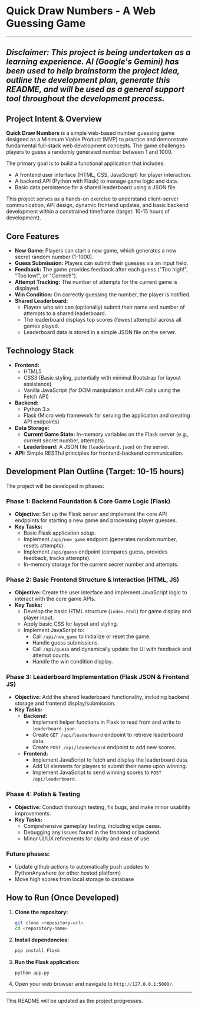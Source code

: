# Quick Draw Numbers - A Web Guessing Game

---
*Disclaimer: This project is being undertaken as a learning experience. AI (Google's Gemini) has been used to help brainstorm the project idea, outline the development plan, generate this README, and will be used as a general support tool throughout the development process.*
---

## Project Intent & Overview

**Quick Draw Numbers** is a simple web-based number guessing game designed as a Minimum Viable Product (MVP) to practice and demonstrate fundamental full-stack web development concepts. The game challenges players to guess a randomly generated number between 1 and 1000.

The primary goal is to build a functional application that includes:
* A frontend user interface (HTML, CSS, JavaScript) for player interaction.
* A backend API (Python with Flask) to manage game logic and data.
* Basic data persistence for a shared leaderboard using a JSON file.

This project serves as a hands-on exercise to understand client-server communication, API design, dynamic frontend updates, and basic backend development within a constrained timeframe (target: 10-15 hours of development).

## Core Features

* **New Game:** Players can start a new game, which generates a new secret random number (1-1000).
* **Guess Submission:** Players can submit their guesses via an input field.
* **Feedback:** The game provides feedback after each guess ("Too high!", "Too low!", or "Correct!").
* **Attempt Tracking:** The number of attempts for the current game is displayed.
* **Win Condition:** On correctly guessing the number, the player is notified.
* **Shared Leaderboard:**
    * Players who win can (optionally) submit their name and number of attempts to a shared leaderboard.
    * The leaderboard displays top scores (fewest attempts) across all games played.
    * Leaderboard data is stored in a simple JSON file on the server.

## Technology Stack

* **Frontend:**
    * HTML5
    * CSS3 (Basic styling, potentially with minimal Bootstrap for layout assistance)
    * Vanilla JavaScript (for DOM manipulation and API calls using the Fetch API)
* **Backend:**
    * Python 3.x
    * Flask (Micro web framework for serving the application and creating API endpoints)
* **Data Storage:**
    * **Current Game State:** In-memory variables on the Flask server (e.g., current secret number, attempts).
    * **Leaderboard:** A JSON file (`leaderboard.json`) on the server.
* **API:** Simple RESTful principles for frontend-backend communication.

## Development Plan Outline (Target: 10-15 hours)

The project will be developed in phases:

### Phase 1: Backend Foundation & Core Game Logic (Flask)
* **Objective:** Set up the Flask server and implement the core API endpoints for starting a new game and processing player guesses.
* **Key Tasks:**
    * Basic Flask application setup.
    * Implement `/api/new_game` endpoint (generates random number, resets attempts).
    * Implement `/api/guess` endpoint (compares guess, provides feedback, tracks attempts).
    * In-memory storage for the current secret number and attempts.

### Phase 2: Basic Frontend Structure & Interaction (HTML, JS)
* **Objective:** Create the user interface and implement JavaScript logic to interact with the core game APIs.
* **Key Tasks:**
    * Develop the basic HTML structure (`index.html`) for game display and player input.
    * Apply basic CSS for layout and styling.
    * Implement JavaScript to:
        * Call `/api/new_game` to initialize or reset the game.
        * Handle guess submissions.
        * Call `/api/guess` and dynamically update the UI with feedback and attempt counts.
        * Handle the win condition display.

### Phase 3: Leaderboard Implementation (Flask JSON & Frontend JS)
* **Objective:** Add the shared leaderboard functionality, including backend storage and frontend display/submission.
* **Key Tasks:**
    * **Backend:**
        * Implement helper functions in Flask to read from and write to `leaderboard.json`.
        * Create `GET /api/leaderboard` endpoint to retrieve leaderboard data.
        * Create `POST /api/leaderboard` endpoint to add new scores.
    * **Frontend:**
        * Implement JavaScript to fetch and display the leaderboard data.
        * Add UI elements for players to submit their name upon winning.
        * Implement JavaScript to send winning scores to `POST /api/leaderboard`.

### Phase 4: Polish & Testing
* **Objective:** Conduct thorough testing, fix bugs, and make minor usability improvements.
* **Key Tasks:**
    * Comprehensive gameplay testing, including edge cases.
    * Debugging any issues found in the frontend or backend.
    * Minor UI/UX refinements for clarity and ease of use.

### Future phases:
* Update github actions to automatically push updates to PythonAnywhere (or other hosted platform)
* Move high scores from local storage to database

## How to Run (Once Developed)

1.  **Clone the repository:**
    ```bash
    git clone <repository-url>
    cd <repository-name>
    ```
2.  **Install dependencies:**
    ```bash
    pip install Flask
    ```
3.  **Run the Flask application:**
    ```bash
    python app.py
    ```
4.  Open your web browser and navigate to `http://127.0.0.1:5000/`.

---
This README will be updated as the project progresses.

